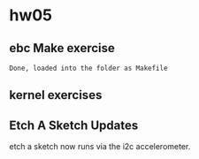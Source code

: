 # hw05

## ebc Make exercise
    Done, loaded into the folder as Makefile
## kernel exercises

## Etch A Sketch Updates

 etch a sketch now runs via the i2c accelerometer. 
